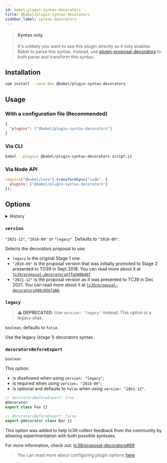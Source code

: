 ```yaml
---
id: babel-plugin-syntax-decorators
title: @babel/plugin-syntax-decorators
sidebar_label: syntax-decorators
---
```


> #### Syntax only
>
> It's unlikely you want to use this plugin directly as it only enables Babel to parse this syntax. Instead, use [plugin-proposal-decorators](plugin-proposal-decorators.md) to _both_ parse and transform this syntax.

## Installation

```sh
npm install --save-dev @babel/plugin-syntax-decorators
```

## Usage

### With a configuration file (Recommended)

```json
{
  "plugins": ["@babel/plugin-syntax-decorators"]
}
```

### Via CLI

```sh
babel --plugins @babel/plugin-syntax-decorators script.js
```

### Via Node API

```javascript
require("@babel/core").transformSync("code", {
  plugins: ["@babel/plugin-syntax-decorators"]
});
```

## Options

<details>
  <summary>History</summary>
| Version | Changes |
| --- | --- |
| `v7.17.0` | Added the `version` option with support for `"2021-12"`, `"2018-09"` and `"legacy"` |
</details>

### `version`

`"2021-12"`, `"2018-09"` or `"legacy"`. Defaults to `"2018-09"`.

Selects the decorators proposal to use:
- `legacy` is the original Stage 1 one
- `"2018-09"` is the proposal version that was initially promoted to Stage 2 presented to TO39 in Sept 2018.  You can read more about it at [`tc39/proposal-decorators@7fa580b40f`](https://github.com/tc39/proposal-decorators/tree/7fa580b40f2c19c561511ea2c978e307ae689a1b)
- `"2021-12"` is the proposal version as it was presented to TC39 in Dec 2021. You can read more about it at [`tc39/proposal-decorators@d6c056fa06`](https://github.com/tc39/proposal-decorators/tree/d6c056fa061646178c34f361bad33d583316dc85).

### `legacy`

> **⚠️ DEPRECATED**: Use `version: "legacy"` instead. This option is a legacy alias.

`boolean`, defaults to `false`.

Use the legacy (stage 1) decorators syntax.

### `decoratorsBeforeExport`

`boolean`

This option:
- is disallowed when using `version: "legacy"`;
- is required when using `version: "2018-09"`;
- is optional and defaults to `false` when using `version: "2021-12"`.

```js
// decoratorsBeforeExport: true
@decorator
export class Foo {}

// decoratorsBeforeExport: false
export @decorator class Bar {}
```

This option was added to help tc39 collect feedback from the community by allowing experimentation with both possible syntaxes.

For more information, check out: [tc39/proposal-decorators#69](https://github.com/tc39/proposal-decorators/issues/69)

> You can read more about configuring plugin options [here](https://babeljs.io/docs/en/plugins#plugin-options)
